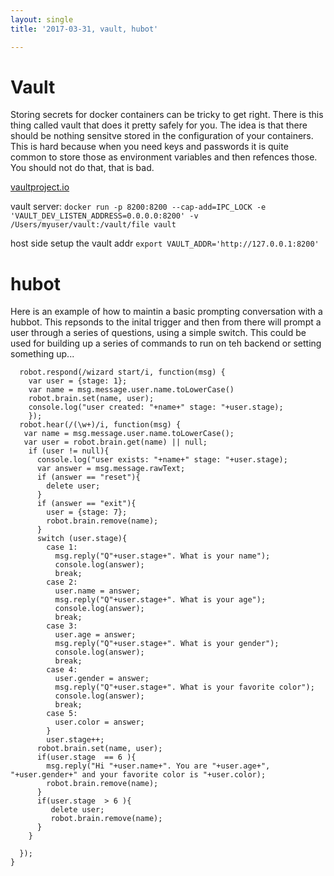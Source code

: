 ```yaml
---
layout: single
title: '2017-03-31, vault, hubot'

---
```


# Vault
Storing secrets for docker containers can be tricky to get right.   There is this thing called vault that does it pretty safely for you. The idea is that there should be nothing sensitve stored in the configuration of your containers.  This is hard because when you need keys and passwords it is quite common to store those as environment variables and then refences those.  You should not do that, that is bad.  

[vaultproject.io](https://www.vaultproject.io/ "vaultproject.io")

vault server:
`docker run -p 8200:8200 --cap-add=IPC_LOCK -e 'VAULT_DEV_LISTEN_ADDRESS=0.0.0.0:8200' -v /Users/myuser/vault:/vault/file vault`

host side setup the vault addr 
`export VAULT_ADDR='http://127.0.0.1:8200'`



# hubot
Here is an example of how to maintin a basic prompting conversation with a hubbot.   This repsonds to the inital trigger and then from there will prompt a user through a series of questions, using a simple switch.  This could be used for  building up a series of commands to run on teh backend or setting something up...   

```module.exports = function(robot) {
  robot.respond(/wizard start/i, function(msg) {
    var user = {stage: 1};
    var name = msg.message.user.name.toLowerCase()
    robot.brain.set(name, user);
    console.log("user created: "+name+" stage: "+user.stage);
    });
  robot.hear(/(\w+)/i, function(msg) {
   var name = msg.message.user.name.toLowerCase();
   var user = robot.brain.get(name) || null;
    if (user != null){ 
      console.log("user exists: "+name+" stage: "+user.stage);
      var answer = msg.message.rawText;
      if (answer == "reset"){
        delete user;
      }
      if (answer == "exit"){
        user = {stage: 7};
        robot.brain.remove(name);
      }
      switch (user.stage){
        case 1: 
          msg.reply("Q"+user.stage+". What is your name");
          console.log(answer);
          break;
        case 2: 
          user.name = answer;
          msg.reply("Q"+user.stage+". What is your age");
          console.log(answer);
          break;
        case 3: 
          user.age = answer;
          msg.reply("Q"+user.stage+". What is your gender");
          console.log(answer);
          break;
        case 4:
          user.gender = answer;
          msg.reply("Q"+user.stage+". What is your favorite color");
          console.log(answer);
          break;
        case 5:
          user.color = answer;
        }
        user.stage++;
      robot.brain.set(name, user);
      if(user.stage  == 6 ){
        msg.reply("Hi "+user.name+". You are "+user.age+", "+user.gender+" and your favorite color is "+user.color);
        robot.brain.remove(name);
      }
      if(user.stage  > 6 ){
         delete user;
         robot.brain.remove(name);
      }    
    }

  }); 
}
 ```